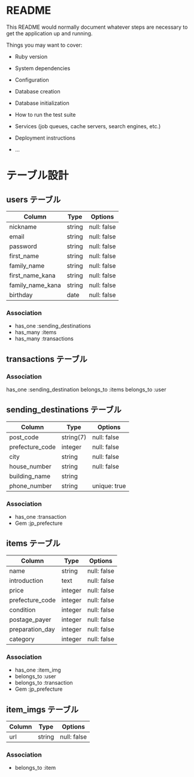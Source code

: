 # README

This README would normally document whatever steps are necessary to get the
application up and running.

Things you may want to cover:

* Ruby version

* System dependencies

* Configuration

* Database creation

* Database initialization

* How to run the test suite

* Services (job queues, cache servers, search engines, etc.)

* Deployment instructions

* ...


# テーブル設計


## users テーブル

| Column           | Type   | Options     |
| --------         | ------ | ----------- |
| nickname         | string | null: false |
| email            | string | null: false |
| password         | string | null: false |
| first_name       | string | null: false |
| family_name      | string | null: false |
| first_name_kana  | string | null: false |
| family_name_kana | string | null: false |
| birthday         | date   | null: false |

### Association

- has_one :sending_destinations
- has_many :items
- has_many :transactions


## transactions テーブル

### Association
has_one :sending_destination
belongs_to :items
belongs_to :user


## sending_destinations テーブル

| Column          | Type       | Options      |
| --------        | ------     | -----------  |
| post_code       | string(7)  | null: false  |
| prefecture_code | integer    | null: false  |
| city            | string     | null: false  |
| house_number    | string     | null: false  |
| building_name   | string     |              |
| phone_number    | string     | unique: true |


### Association

- has_one :transaction
- Gem :jp_prefecture


## items テーブル

| Column          | Type    | Options     |
| --------        | ------  | ----------- |
| name            | string  | null: false |
| introduction    | text    | null: false |
| price           | integer | null: false |
| prefecture_code | integer | null: false |
| condition       | integer | null: false |
| postage_payer   | integer  | null: false |
| preparation_day | integer  | null: false |
| category        | integer  | null: false |


### Association

- has_one :item_img
- belongs_to :user
- belongs_to :transaction
- Gem :jp_prefecture


## item_imgs テーブル

| Column   | Type   | Options     |
| -------- | ------ | ----------- |
| url      | string | null: false |

### Association

- belongs_to :item